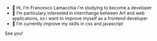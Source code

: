 - 👋 Hi, I’m Francesco Lamacchia i'm studying to become a developer
- 👀 I’m particulary interested in interchange between Art and web applications, so i want to improve myself as a frontend developer
- 🌱 I’m currently improve my skills in css and javascript 

See you!

<!---
Fvolante/Fvolante is a ✨ special ✨ repository because its `README.md` (this file) appears on your GitHub profile.
You can click the Preview link to take a look at your changes.
--->
